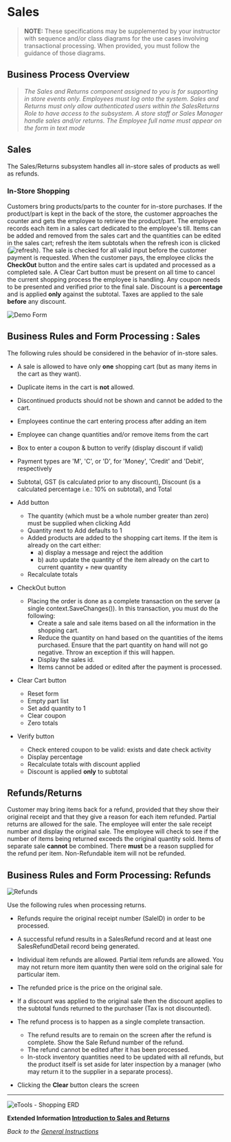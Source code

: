 # Sales

> **NOTE:** These specifications may be supplemented by your instructor with sequence and/or class diagrams for the use cases involving transactional processing. When provided, you must follow the guidance of those diagrams.

## Business Process Overview

> *The Sales and Returns component assigned to you is for supporting in store events only. Employees must log onto the system. Sales and Returns must only allow authenticated users within the SalesReturns Role to have access to the subsystem. A store staff or Sales Manager handle sales and/or returns. The Employee full name must appear on the form in text mode*

## Sales

The Sales/Returns subsystem handles all in-store sales of products as well as refunds. 

### In-Store Shopping

Customers bring products/parts to the counter for in-store purchases. If the product/part is kept in the back of the store, the customer approaches the counter and gets the employee to retrieve the product/part.  The employee records each item in a sales cart dedicated to the employee's till. Items can be added and removed from the sales cart and the quantities can be edited in the sales cart; refresh the item subtotals when the refresh icon is clicked (![refresh](./Refresh.png)). The sale is checked for all valid input before the customer payment is requested. When the customer pays, the employee clicks the **CheckOut** button and the entire sales cart is updated and processed as a completed sale. A Clear Cart button must be present on all time to cancel the current shopping process the employee is handling. Any coupon needs to be presented and verified prior to the final sale. Discount is a **percentage** and is applied **only** against the subtotal. Taxes are applied to the sale **before** any discount.

![Demo Form](./sales.png)
## Business Rules and Form Processing : Sales

The following rules should be considered in the behavior of in-store sales.

- A sale is allowed to have only **one** shopping cart (but as many items in the cart as they want). 
- Duplicate items in the cart is **not** allowed. 
- Discontinued products should not be shown and cannot be added to the cart.
- Employees continue the cart entering process after adding an item
- Employee can change quantities and/or remove items from the cart
- Box to enter a coupon & button to verify (display discount if valid)
- Payment types are 'M', 'C', or 'D', for 'Money', 'Credit' and 'Debit', respectively
- Subtotal, GST (is calculated prior to any discount), Discount (is a calculated percentage i.e.: 10% on subtotal), and Total

- Add button
  - The quantity (which must be a whole number greater than zero) must be supplied when clicking Add
  - Quantity next to Add defaults to 1
  - Added products are added to the shopping cart items. If the item is already on the cart either:
    - a) display a message and reject the addition
    - b) auto update the quantity of the item already on the cart to current quantity + new quantity
  - Recalculate totals  
  
- CheckOut button
  - Placing the order is done as a complete transaction on the server (a single context.SaveChanges()). In this transaction, you must do the following:
    - Create a sale and sale items based on all the information in the shopping cart.
    - Reduce the quantity on hand based on the quantities of the items purchased. Ensure that the part quantity on hand will not go negative. Throw an exception if this will happen.
    - Display the sales id.
    - Items cannot be added or edited after the payment is processed.

- Clear Cart button
  - Reset form
  - Empty part list
  - Set add quantity to 1
  - Clear coupon
  - Zero totals

- Verify button
  - Check entered coupon to be valid: exists and date check activity
  - Display percentage
  - Recalculate totals with discount applied
  - Discount is applied **only** to subtotal
  


## Refunds/Returns

Customer may bring items back for a refund, provided that they show their original receipt and that they give a reason for each item refunded. Partial returns are allowed for the sale. The employee will enter the sale receipt number and display the original sale. The employee will check to see if the number of items being returned exceeds the original quantity sold. Items of separate sale **cannot** be combined. There **must** be a reason supplied for the refund per item. Non-Refundable item will not be refunded.

## Business Rules and Form Processing: Refunds

![Refunds](./returns.png)

Use the following rules when processing returns.

- Refunds require the original receipt number (SaleID) in order to be processed.
- A successful refund results in a SalesRefund record and at least one SalesRefundDetail record being generated.
- Individual item refunds are allowed. Partial item refunds are allowed. You may not return more item quantity then were sold on the original sale for particular item.
- The refunded price is the price on the original sale.
- If a discount was applied to the original sale then the discount applies to the subtotal funds returned to the purchaser (Tax is not discounted).
- The refund process is to happen as a single complete transaction.
  - The refund results are to remain on the screen after the refund is complete. Show the Sale Refund number of the refund.
  - The refund cannot be edited after it has been processed.
  - In-stock inventory quantities need to be updated with all refunds, but the product itself is set aside for later inspection by a manager (who may return it to the supplier in a separate process).

- Clicking the **Clear** button clears the screen

----

![eTools - Shopping ERD](./salesreturns_erd.png)

**Extended Information [Introduction to Sales and Returns](Introduction%20to%20Sales%20and%20Returns.md)**
<br>

*Back to the [General Instructions](./../README.md)*
